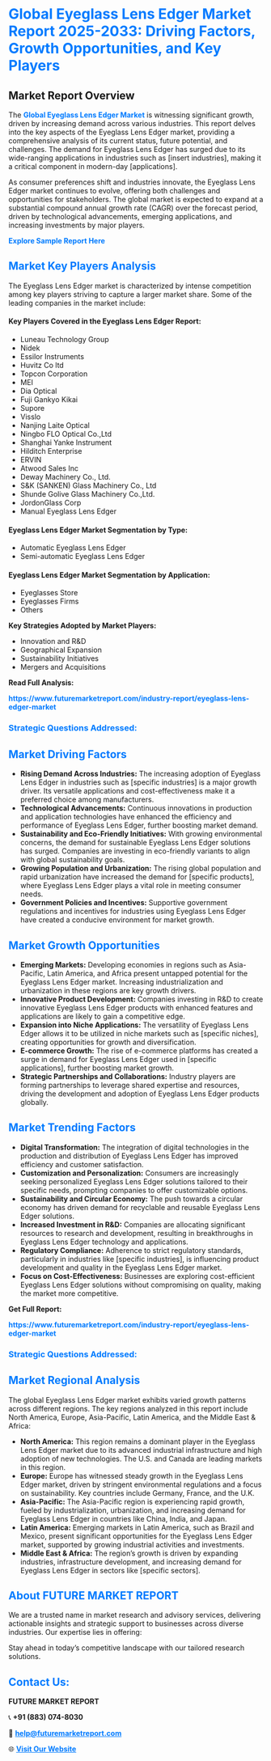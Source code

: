 <h1 style="color: #007BFF;">Global Eyeglass Lens Edger Market Report 2025-2033: Driving Factors, Growth Opportunities, and Key Players</h1>

<section id="overview">
<h2>Market Report Overview</h2>
<p>The <a href="https://www.futuremarketreport.com/industry-report/eyeglass-lens-edger-market" style="color: #007BFF; text-decoration: none;"><strong>Global Eyeglass Lens Edger Market</strong></a> is witnessing significant growth, driven by increasing demand across various industries. This report delves into the key aspects of the Eyeglass Lens Edger market, providing a comprehensive analysis of its current status, future potential, and challenges. The demand for Eyeglass Lens Edger has surged due to its wide-ranging applications in industries such as [insert industries], making it a critical component in modern-day [applications].</p>
<p>As consumer preferences shift and industries innovate, the Eyeglass Lens Edger market continues to evolve, offering both challenges and opportunities for stakeholders. The global market is expected to expand at a substantial compound annual growth rate (CAGR) over the forecast period, driven by technological advancements, emerging applications, and increasing investments by major players.</p>
</section>

<section id="overview">
<p><a href="https://www.futuremarketreport.com/request-sample/reportId=90694" style="color: #007BFF; text-decoration: none;"><strong>Explore Sample Report Here</strong></a></p>
</section>

<section id="key-players">
<h2 style="color: #007BFF;">Market Key Players Analysis</h2>
<p>The Eyeglass Lens Edger market is characterized by intense competition among key players striving to capture a larger market share. Some of the leading companies in the market include:</p>
<h4>Key Players Covered in the Eyeglass Lens Edger Report:</h4>
<ul><li>Luneau Technology Group</li><li>Nidek</li><li>Essilor Instruments</li><li>Huvitz Co ltd</li><li>Topcon Corporation</li><li>MEI</li><li>Dia Optical</li><li>Fuji Gankyo Kikai</li><li>Supore</li><li>Visslo</li><li>Nanjing Laite Optical</li><li>Ningbo FLO Optical Co.,Ltd</li><li>Shanghai Yanke Instrument</li><li>Hilditch Enterprise</li><li>ERVIN</li><li>Atwood Sales Inc</li><li>Deway Machinery Co., Ltd.</li><li>S&amp;K (SANKEN) Glass Machinery Co., Ltd</li><li>Shunde Golive Glass Machinery Co.,Ltd.</li><li>JordonGlass Corp</li><li>Manual Eyeglass Lens Edger</li></ul>
<h4>Eyeglass Lens Edger Market Segmentation by Type:</h4>
<ul><li>Automatic Eyeglass Lens Edger</li><li>Semi-automatic Eyeglass Lens Edger</li></ul>

<h4>Eyeglass Lens Edger Market Segmentation by Application:</h4>
<ul><li>Eyeglasses Store</li><li>Eyeglasses Firms</li><li>Others</li></ul>
<p><strong>Key Strategies Adopted by Market Players:</strong></p>
<ul>
<li>Innovation and R&D</li>
<li>Geographical Expansion</li>
<li>Sustainability Initiatives</li>
<li>Mergers and Acquisitions</li>
</ul>
</section>

<section>
<p><strong>Read Full Analysis: </strong></p><a href="https://www.futuremarketreport.com/industry-report/eyeglass-lens-edger-market" style="color: #007BFF; text-decoration: none;"><strong>https://www.futuremarketreport.com/industry-report/eyeglass-lens-edger-market</strong></a>
<h3 style="color: #007BFF;">Strategic Questions Addressed:</h3>
</section>

<section id="driving-factors">
<h2 style="color: #007BFF;">Market Driving Factors</h2>
<ul>
<li><strong>Rising Demand Across Industries:</strong> The increasing adoption of Eyeglass Lens Edger in industries such as [specific industries] is a major growth driver. Its versatile applications and cost-effectiveness make it a preferred choice among manufacturers.</li>
<li><strong>Technological Advancements:</strong> Continuous innovations in production and application technologies have enhanced the efficiency and performance of Eyeglass Lens Edger, further boosting market demand.</li>
<li><strong>Sustainability and Eco-Friendly Initiatives:</strong> With growing environmental concerns, the demand for sustainable Eyeglass Lens Edger solutions has surged. Companies are investing in eco-friendly variants to align with global sustainability goals.</li>
<li><strong>Growing Population and Urbanization:</strong> The rising global population and rapid urbanization have increased the demand for [specific products], where Eyeglass Lens Edger plays a vital role in meeting consumer needs.</li>
<li><strong>Government Policies and Incentives:</strong> Supportive government regulations and incentives for industries using Eyeglass Lens Edger have created a conducive environment for market growth.</li>
</ul>
</section>

<section id="growth-opportunities">
<h2 style="color: #007BFF;">Market Growth Opportunities</h2>
<ul>
<li><strong>Emerging Markets:</strong> Developing economies in regions such as Asia-Pacific, Latin America, and Africa present untapped potential for the Eyeglass Lens Edger market. Increasing industrialization and urbanization in these regions are key growth drivers.</li>
<li><strong>Innovative Product Development:</strong> Companies investing in R&D to create innovative Eyeglass Lens Edger products with enhanced features and applications are likely to gain a competitive edge.</li>
<li><strong>Expansion into Niche Applications:</strong> The versatility of Eyeglass Lens Edger allows it to be utilized in niche markets such as [specific niches], creating opportunities for growth and diversification.</li>
<li><strong>E-commerce Growth:</strong> The rise of e-commerce platforms has created a surge in demand for Eyeglass Lens Edger used in [specific applications], further boosting market growth.</li>
<li><strong>Strategic Partnerships and Collaborations:</strong> Industry players are forming partnerships to leverage shared expertise and resources, driving the development and adoption of Eyeglass Lens Edger products globally.</li>
</ul>
</section>

<section id="trending-factors">
<h2 style="color: #007BFF;">Market Trending Factors</h2>
<ul>
<li><strong>Digital Transformation:</strong> The integration of digital technologies in the production and distribution of Eyeglass Lens Edger has improved efficiency and customer satisfaction.</li>
<li><strong>Customization and Personalization:</strong> Consumers are increasingly seeking personalized Eyeglass Lens Edger solutions tailored to their specific needs, prompting companies to offer customizable options.</li>
<li><strong>Sustainability and Circular Economy:</strong> The push towards a circular economy has driven demand for recyclable and reusable Eyeglass Lens Edger solutions.</li>
<li><strong>Increased Investment in R&D:</strong> Companies are allocating significant resources to research and development, resulting in breakthroughs in Eyeglass Lens Edger technology and applications.</li>
<li><strong>Regulatory Compliance:</strong> Adherence to strict regulatory standards, particularly in industries like [specific industries], is influencing product development and quality in the Eyeglass Lens Edger market.</li>
<li><strong>Focus on Cost-Effectiveness:</strong> Businesses are exploring cost-efficient Eyeglass Lens Edger solutions without compromising on quality, making the market more competitive.</li>
</ul>
</section>

<section>
<p><strong>Get Full Report: </strong></p><a href="https://www.futuremarketreport.com/industry-report/eyeglass-lens-edger-market" style="color: #007BFF; text-decoration: none;"><strong>https://www.futuremarketreport.com/industry-report/eyeglass-lens-edger-market</strong></a>
<h3 style="color: #007BFF;">Strategic Questions Addressed:</h3>
</section>


<section id="regional-analysis">
<h2 style="color: #007BFF;">Market Regional Analysis</h2>
<p>The global Eyeglass Lens Edger market exhibits varied growth patterns across different regions. The key regions analyzed in this report include North America, Europe, Asia-Pacific, Latin America, and the Middle East & Africa:</p>
<ul>
<li><strong>North America:</strong> This region remains a dominant player in the Eyeglass Lens Edger market due to its advanced industrial infrastructure and high adoption of new technologies. The U.S. and Canada are leading markets in this region.</li>
<li><strong>Europe:</strong> Europe has witnessed steady growth in the Eyeglass Lens Edger market, driven by stringent environmental regulations and a focus on sustainability. Key countries include Germany, France, and the U.K.</li>
<li><strong>Asia-Pacific:</strong> The Asia-Pacific region is experiencing rapid growth, fueled by industrialization, urbanization, and increasing demand for Eyeglass Lens Edger in countries like China, India, and Japan.</li>
<li><strong>Latin America:</strong> Emerging markets in Latin America, such as Brazil and Mexico, present significant opportunities for the Eyeglass Lens Edger market, supported by growing industrial activities and investments.</li>
<li><strong>Middle East & Africa:</strong> The region’s growth is driven by expanding industries, infrastructure development, and increasing demand for Eyeglass Lens Edger in sectors like [specific sectors].</li>
</ul>
</section>

<footer>
<h2 style="color: #007BFF;">About FUTURE MARKET REPORT</h2>
<p>We are a trusted name in market research and advisory services, delivering actionable insights and strategic support to businesses across diverse industries. Our expertise lies in offering:</p>

<p>Stay ahead in today’s competitive landscape with our tailored research solutions.</p>

<h2 style="color: #007BFF;">Contact Us:</h2>
<p><strong>FUTURE MARKET REPORT</strong></p>
<p>📞 <strong>+91 (883) 074-8030</strong></p>
<p>📧 <strong><a href="mailto:help@futuremarketreport.com" style="color: #007BFF;">help@futuremarketreport.com</a></strong></p>
<p>🌐 <strong><a href="https://www.futuremarketreport.com/" style="color: #007BFF;">Visit Our Website</a></strong></p>
</footer>